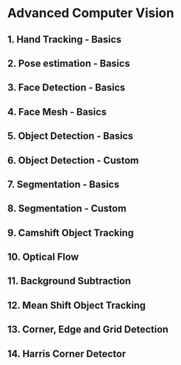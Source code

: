 # Advanced Computer Vision

## 1. Hand Tracking - Basics

## 2. Pose estimation - Basics

## 3. Face Detection - Basics

## 4. Face Mesh - Basics

## 5. Object Detection - Basics

## 6. Object Detection - Custom

## 7. Segmentation - Basics

## 8. Segmentation - Custom

## 9. Camshift Object Tracking

## 10. Optical Flow

## 11. Background Subtraction

## 12. Mean Shift Object Tracking

## 13. Corner, Edge and Grid Detection

## 14. Harris Corner Detector

